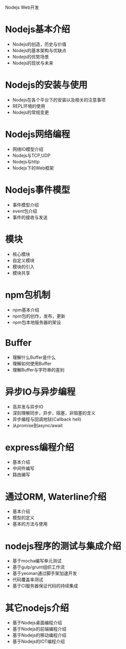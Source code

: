 Nodejs Web开发
# Nodejs基本介绍
- Nodejs的创造，历史与价值
- Nodejs的基本架构与优缺点
- Nodejs的优势场景
- Nodejs的现状与未来

# Nodejs的安装与使用
- Nodejs在各个平台下的安装以及相关的注意事项
- REPL环境的使用
- Nodejs的常规变更

# Nodejs网络编程
- 网络IO模型介绍
- Nodejs与TCP,UDP
- Nodejs与http
- Nodejs下的Web框架

# Nodejs事件模型
- 事件模型介绍
- event包介绍
- 事件的接收与发送

# 模块
- 核心模块
- 自定义模块
- 模块的引入
- 模块共享

# npm包机制
- npm基本介绍
- npm包的创作，发布，更新
- npm包本地服务器的架设

# Buffer
- 理解什么Buffer是什么
- 理解如何使用Buffer
- 理解Buffer与字符串的差别

# 异步IO与异步编程
- 高并发与异步IO
- 深刻理解同步，异步，阻塞，非阻塞的含义
- 异步编程与回调地狱(Callback hell)
- 从promise到async/await

# express编程介绍
- 基本介绍
- 中间件编写
- 路由编写

# 通过ORM, Waterline介绍
- 基本介绍
- 模型的定义
- 基本的方法与使用


# nodejs程序的测试与集成介绍
- 基于mocha编写单元测试
- 基于gulp/grunt组织工作流
- 基于yeoman通过脚手架加速开发
- 代码覆盖率测试
- 基于CI服务器保证代码的持续集成

# 其它nodejs介绍
- 基于Nodejs桌面编程介绍
- 基于Nodejs的前端编程介绍
- 基于Nodejs的移动编程介绍
- 基于Nodejs的IOT编程介绍
